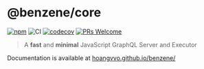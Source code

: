 # @benzene/core

[![npm](https://badgen.net/npm/v/@benzene/core)](https://www.npmjs.com/package/@benzene/core)
![CI](https://github.com/hoangvvo/benzene/workflows/CI/badge.svg)
[![codecov](https://codecov.io/gh/hoangvvo/benzene/branch/main/graph/badge.svg?token=KUCEOC1JT2)](https://codecov.io/gh/hoangvvo/benzene)
[![PRs Welcome](https://badgen.net/badge/PRs/welcome/ff5252)](/CONTRIBUTING.md)

> A **fast** and **minimal** JavaScript GraphQL Server and Executor

Documentation is available at [hoangvvo.github.io/benzene/](https://hoangvvo.github.io/benzene/)